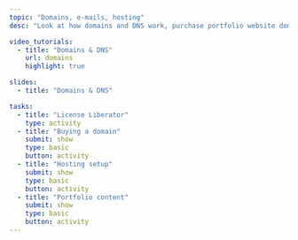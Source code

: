 ```yaml
---
topic: "Domains, e-mails, hosting"
desc: "Look at how domains and DNS work, purchase portfolio website domain and set everything up."

video_tutorials:
  - title: "Domains & DNS"
    url: domains
    highlight: true

slides:
  - title: "Domains & DNS"

tasks:
  - title: "License Liberator"
    type: activity
  - title: "Buying a domain"
    submit: show
    type: basic
    button: activity
  - title: "Hosting setup"
    submit: show
    type: basic
    button: activity
  - title: "Portfolio content"
    submit: show
    type: basic
    button: activity
---
```

